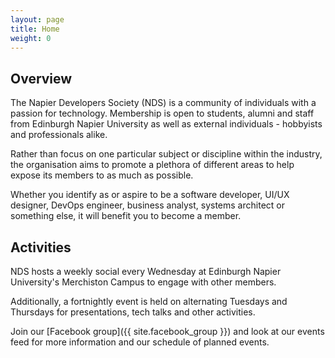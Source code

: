 ```yaml
---
layout: page
title: Home
weight: 0
---
```


## Overview
The Napier Developers Society (NDS) is a community of individuals with a passion for technology. Membership is open to students, alumni and staff from Edinburgh Napier University as well as external individuals - hobbyists and professionals alike.

Rather than focus on one particular subject or discipline within the industry, the organisation aims to promote a plethora of different areas to help expose its members to as much as possible. 

Whether you identify as or aspire to be a software developer, UI/UX designer, DevOps engineer, business analyst, systems architect or something else, it will benefit you to become a member.

## Activities
NDS hosts a weekly social every Wednesday at Edinburgh Napier University's Merchiston Campus to engage with other members.

Additionally, a fortnightly event is held on alternating Tuesdays and Thursdays for presentations, tech talks and other activities.

Join our [Facebook group]({{ site.facebook_group }}) and look at our events feed for more information and our schedule of planned events.

